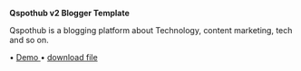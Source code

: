 <strong>Qspothub v2 Blogger Template</strong>
<p>Qspothub is a blogging platform about Technology, content marketing, tech and so on. </p>
• <a href="https://qspothub.com"> Demo </a>
• <a href="https://github.com/jettheme/core/archive/refs/heads/main.zip"> download file </a>
